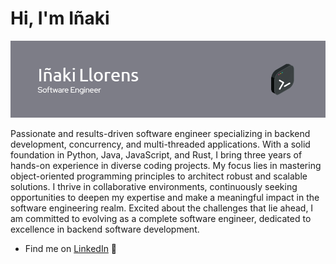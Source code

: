 # Hi, I'm Iñaki 

<img src="https://raw.githubusercontent.com/iinaki/iinaki/main/github-header-image (8).png" alt="banner that says Iñaki Llorens - software developer">

Passionate and results-driven software engineer specializing in backend development, concurrency, and multi-threaded applications. With a solid foundation in Python, Java, JavaScript, and Rust, I bring three years of hands-on experience in diverse coding projects. My focus lies in mastering object-oriented programming principles to architect robust and scalable solutions. I thrive in collaborative environments, continuously seeking opportunities to deepen my expertise and make a meaningful impact in the software engineering realm. Excited about the challenges that lie ahead, I am committed to evolving as a complete software engineer, dedicated to excellence in backend software development.

- Find me on <a href="www.linkedin.com/in/iñaki-llorens/">LinkedIn</a> 💼
